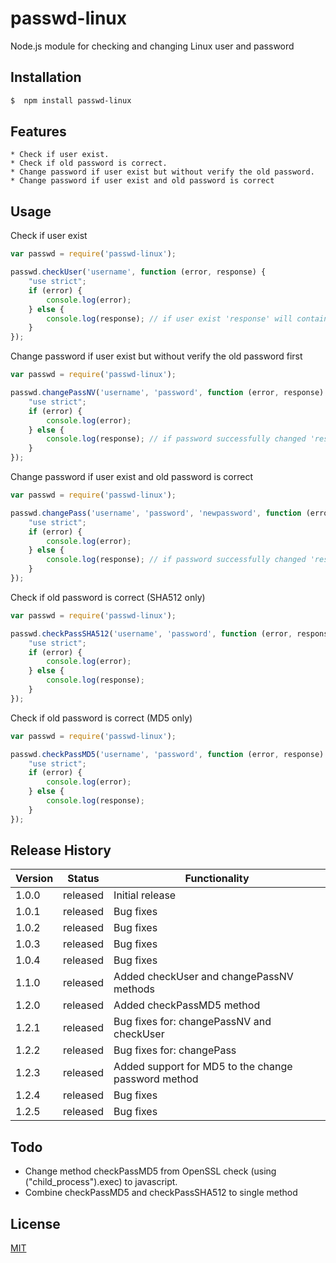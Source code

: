 # passwd-linux
Node.js module for checking and changing Linux user and password


## Installation
```bash
$  npm install passwd-linux
```


## Features

    * Check if user exist.
    * Check if old password is correct.
    * Change password if user exist but without verify the old password.
    * Change password if user exist and old password is correct


## Usage

Check if user exist
```js
var passwd = require('passwd-linux');

passwd.checkUser('username', function (error, response) {
    "use strict";
    if (error) {
        console.log(error);
    } else {
        console.log(response); // if user exist 'response' will contain 'userExist'
    }
});
```

Change password if user exist but without verify the old password first

```js
var passwd = require('passwd-linux');

passwd.changePassNV('username', 'password', function (error, response) {
    "use strict";
    if (error) {
        console.log(error);
    } else {
        console.log(response); // if password successfully changed 'response' will contain 'passChangeOK'
    }
});
```

Change password if user exist and old password is correct

```js
var passwd = require('passwd-linux');

passwd.changePass('username', 'password', 'newpassword', function (error, response) {
    "use strict";
    if (error) {
        console.log(error);
    } else {
        console.log(response); // if password successfully changed 'response' will contain 'passChangeOK'
    }
});
```

Check if old password is correct (SHA512 only)

```js
var passwd = require('passwd-linux');

passwd.checkPassSHA512('username', 'password', function (error, response) {
    "use strict";
    if (error) {
        console.log(error);
    } else {
        console.log(response);
    }
});

```

Check if old password is correct (MD5 only)

```js
var passwd = require('passwd-linux');

passwd.checkPassMD5('username', 'password', function (error, response) {
    "use strict";
    if (error) {
        console.log(error);
    } else {
        console.log(response);
    }
});

```

## Release History

|Version  |Status|Functionality |
|---      |---  |---           |
|1.0.0      |released  |Initial release   |
|1.0.1      |released  |Bug fixes   |
|1.0.2      |released  |Bug fixes   |
|1.0.3      |released  |Bug fixes   |
|1.0.4      |released  |Bug fixes   |
|1.1.0      |released  |Added checkUser and changePassNV methods|
|1.2.0      |released  |Added checkPassMD5 method|
|1.2.1      |released  |Bug fixes for: changePassNV and checkUser |
|1.2.2      |released  |Bug fixes for: changePass |
|1.2.3      |released  |Added support for MD5 to the change password method |
|1.2.4      |released  |Bug fixes |
|1.2.5      |released  |Bug fixes |



## Todo

* Change method checkPassMD5 from OpenSSL check (using ("child_process").exec) to javascript.
* Combine checkPassMD5 and checkPassSHA512 to single method


## License

[MIT](LICENSE.md)

